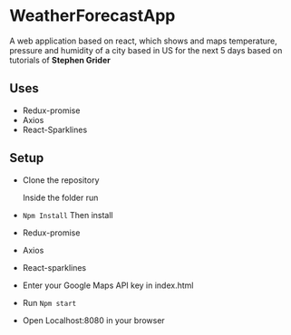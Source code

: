 # WeatherForecastApp
A web application based on react, which shows and maps temperature, pressure and humidity of a city based in US for the next 5 days based on tutorials of **Stephen Grider**

## Uses
- Redux-promise
- Axios
- React-Sparklines

## Setup
- Clone the repository

  Inside the folder run
- `Npm Install`
 Then install
 - Redux-promise
 - Axios
 - React-sparklines
- Enter your Google Maps API key in index.html
- Run `Npm start`
- Open Localhost:8080 in your browser

